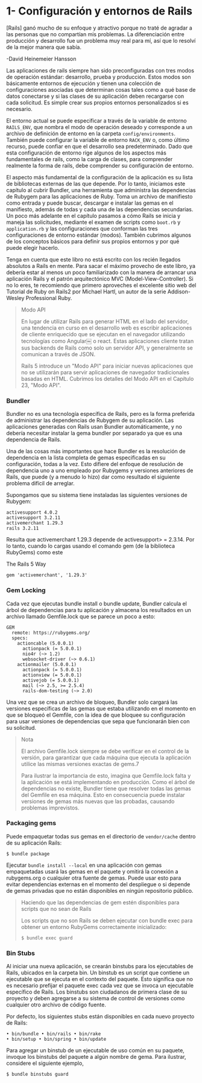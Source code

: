 # 1- Configuración y entornos de Rails

\[Rails\] ganó mucho de su enfoque y atractivo porque no traté de agradar a las personas que no compartían mis problemas. La diferenciación entre producción y desarrollo fue un problema muy real para mí, así que lo resolví de la mejor manera que sabía.

-David Heinemeier Hansson

Las aplicaciones de rails siempre han sido preconfiguradas con tres modos de operación estándar: desarrollo, prueba y producción. Estos modos son básicamente entornos de ejecución y tienen una colección de configuraciones asociadas que determinan cosas tales como a qué base de datos conectarse y si las clases de su aplicación deben recargarse con cada solicitud. Es simple crear sus propios entornos personalizados si es necesario.

El entorno actual se puede especificar a través de la variable de entorno `RAILS_ENV`, que nombra el modo de operación deseado y corresponde a un archivo de definición de entorno en la carpeta `config/environments`. También puede configurar la variable de entorno `RACK_ENV` o, como último recurso, puede confiar en que el desarrollo sea predeterminado. Dado que esta configuración de entorno rige algunos de los aspectos más fundamentales de rails, como la carga de clases, para comprender realmente la forma de rails, debe comprender su configuración de entorno.

El aspecto más fundamental de la configuración de la aplicación es su lista de bibliotecas externas de las que depende. Por lo tanto, iniciamos este capítulo al cubrir Bundler, una herramienta que administra las dependencias de Rubygem para las aplicaciones de Ruby. Toma un archivo de manifiesto como entrada y puede buscar, descargar e instalar las gemas en el manifiesto, además de todas y cada una de las dependencias secundarias. Un poco más adelante en el capítulo pasamos a cómo Rails se inicia y maneja las solicitudes, mediante el examen de scripts como `boot.rb` y `application.rb` y las configuraciones que conforman las tres configuraciones de entorno estándar \(modos\). También cubrimos algunos de los conceptos básicos para definir sus propios entornos y por qué puede elegir hacerlo.

Tenga en cuenta que este libro no está escrito con los recién llegados absolutos a Rails en mente. Para sacar el máximo provecho de este libro, ya debería estar al menos un poco familiarizado con la manera de arrancar una aplicación Rails y el patrón arquitectónico MVC \(Model-View-Controller\). Si no lo eres, te recomiendo que primero aproveches el excelente sitio web del Tutorial de Ruby on Rails2 por Michael Hartl, un autor de la serie Addison-Wesley Professional Ruby.

> Modo API
>
> En lugar de utilizar Rails para generar HTML en el lado del servidor, una tendencia en curso en el desarrollo web es escribir aplicaciones de cliente enriquecido que se ejecutan en el navegador utilizando tecnologías como Angular￼ o react. Estas aplicaciones cliente tratan sus backends de Rails como solo un servidor API, y generalmente se comunican a través de JSON.
>
> Rails 5 introduce un "Modo API" para iniciar nuevas aplicaciones que no se utilizarán para servir aplicaciones de navegador tradicionales basadas en HTML. Cubrimos los detalles del Modo API en el Capítulo 23, "Modo API".

### Bundler

Bundler no es una tecnología específica de Rails, pero es la forma preferida de administrar las dependencias de Rubygem de su aplicación. Las aplicaciones generadas con Rails usan Bundler automáticamente, y no debería necesitar instalar la gema bundler por separado ya que es una dependencia de Rails.

Una de las cosas más importantes que hace Bundler es la resolución de dependencia en la lista completa de gemas especificadas en su configuración, todas a la vez. Esto difiere del enfoque de resolución de dependencia uno a uno empleado por Rubygems y versiones anteriores de Rails, que puede \(y a menudo lo hizo\) dar como resultado el siguiente problema difícil de arreglar.

Supongamos que su sistema tiene instaladas las siguientes versiones de Rubygem:

```
activesupport 4.0.2
activesupport 3.2.11
activemerchant 1.29.3
rails 3.2.11
```

Resulta que activemerchant 1.29.3 depende de activesupport&gt; = 2.3.14. Por lo tanto, cuando lo cargas usando el comando gem \(de la biblioteca RubyGems\) como este

The Rails 5 Way

```
gem 'activemerchant', '1.29.3'
```

### Gem Locking

Cada vez que ejecutas bundle install o bundle update, Bundler calcula el árbol de dependencias para tu aplicación y almacena los resultados en un archivo llamado Gemfile.lock que se parece un poco a esto:

```
GEM
  remote: https://rubygems.org/
  specs:
    actioncable (5.0.0.1)
      actionpack (= 5.0.0.1)
      nio4r (~> 1.2)
      websocket-driver (~> 0.6.1)
    actionmailer (5.0.0.1)
      actionpack (= 5.0.0.1)
      actionview (= 5.0.0.1)
      activejob (= 5.0.0.1)
      mail (~> 2.5, >= 2.5.4)
      rails-dom-testing (~> 2.0)
```

Una vez que se crea un archivo de bloqueo, Bundler solo cargará las versiones específicas de las gemas que estaba utilizando en el momento en que se bloqueó el Gemfile, con la idea de que bloquee su configuración para usar versiones de dependencias que sepa que funcionarán bien con su solicitud.

> Nota
>
> El archivo Gemfile.lock siempre se debe verificar en el control de la versión, para garantizar que cada máquina que ejecuta la aplicación utilice las mismas versiones exactas de gems.7
>
> Para ilustrar la importancia de esto, imagina que Gemfile.lock falta y la aplicación se está implementando en producción. Como el árbol de dependencias no existe, Bundler tiene que resolver todas las gemas del Gemfile en esa máquina. Esto en consecuencia puede instalar versiones de gemas más nuevas que las probadas, causando problemas imprevistos.

### Packaging gems

Puede empaquetar todas sus gemas en el directorio de `vendor/cache` dentro de su aplicación Rails:

```
$ bundle package
```

Ejecutar `bundle install --local` en una aplicación con gemas empaquetadas usará las gemas en el paquete y omitirá la conexión a rubygems.org o cualquier otra fuente de gemas. Puede usar esto para evitar dependencias externas en el momento del despliegue o si depende de gemas privadas que no están disponibles en ningún repositorio público.

> Haciendo que las dependencias de gem estén disponibles para scripts que no sean de Rails
>
> Los scripts que no son Rails se deben ejecutar con bundle exec para obtener un entorno RubyGems correctamente inicializado:
>
> `$ bundle exec guard`

### Bin Stubs

Al iniciar una nueva aplicación, se crearán binstubs para los ejecutables de Rails, ubicados en la carpeta bin. Un binstub es un script que contiene un ejecutable que se ejecuta en el contexto del paquete. Esto significa que no es necesario prefijar el paquete exec cada vez que se invoca un ejecutable específico de Rails. Los binstubs son ciudadanos de primera clase de su proyecto y deben agregarse a su sistema de control de versiones como cualquier otro archivo de código fuente.

Por defecto, los siguientes stubs están disponibles en cada nuevo proyecto de Rails:

```
• bin/bundle • bin/rails • bin/rake
• bin/setup • bin/spring • bin/update
```

Para agregar un binstub de un ejecutable de uso común en su paquete, invoque los binstubs del paquete a algún nombre de gema. Para ilustrar, considere el siguiente ejemplo,

```
$ bundle binstubs guard
```



